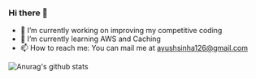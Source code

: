 ### Hi there 👋

- 🔭 I’m currently working on improving my competitive coding 
- 🌱 I’m currently learning AWS and Caching
- 📫 How to reach me: You can mail me at ayushsinha126@gmail.com

![Anurag's github stats](https://github-readme-stats.vercel.app/api?username=ayush5588&count_private=true&show_icons=true&theme=dracula)
